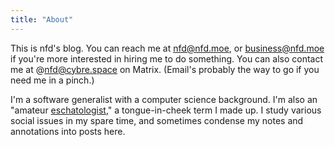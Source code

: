 ```yaml
---
title: "About"
---
```

This is nfd's blog. You can reach me at [nfd@nfd.moe](mailto:nfd@nfd.moe),
or [business@nfd.moe](mailto:business@nfd.moe) if you're more interested
in hiring me to do something.
You can also contact me at @nfd@cybre.space on Matrix.
(Email's probably the way to go if you need me in a pinch.)

I'm a software generalist with a computer science background.
I'm also an "amateur [eschatologist](https://en.wiktionary.org/wiki/eschatology),"
a tongue-in-cheek term I made up.
I study various social issues in my spare time,
and sometimes condense my notes and annotations into posts here.

